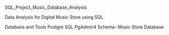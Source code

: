
SQL_Project_Music_Database_Analysis

Data Analysis for Digital Music Store using SQL

Database and Tools
Postgre SQL
PgAdmin4
Schema- Music Store Database
